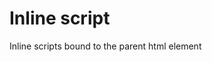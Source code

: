 # Inline script

Inline scripts bound to the parent html element

<div>
    <output></output>
    <script>
        (() => {
            let $root = document.currentScript.parentElement;
            let $output = $root.querySelector("output");
            $output.textContent = "hi from the script";
        })();
    </script>
</div>
